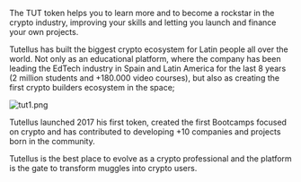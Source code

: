 The TUT token helps you to learn more and to become a rockstar in the crypto industry, improving your skills and letting you launch and finance your own projects.

Tutellus has built the biggest crypto ecosystem for Latin people all over the world. Not only as an educational platform, where the company has been leading the EdTech industry in Spain and Latin America for the last 8 years (2 million students and +180.000 video courses), but also as creating the first crypto builders ecosystem in the space;

![tut1.png](https://d1ddeojt5lrj1t.cloudfront.net/launchpads/tutellus/tut-project-01.png)

Tutellus launched 2017 his first token, created the first Bootcamps focused on crypto and has contributed to developing +10 companies and projects born in the community.

Tutellus is the best place to evolve as a crypto professional and the platform is the gate to transform muggles into crypto users.
